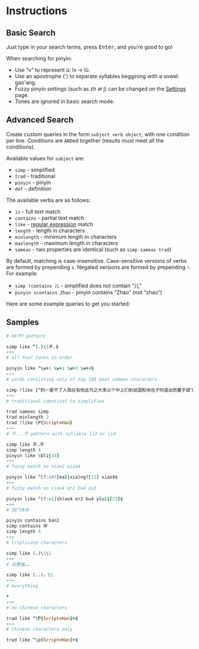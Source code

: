 # Instructions

## Basic Search

Just type in your search terms, press <kbd>Enter</kbd>, and you’re good to go!

When searching for pinyin:

-   Use “v” to represent ü: lv → lü.
-   Use an apostrophe (') to separate syllables beggining with a vowel: gao'ang.
-   Fuzzy pinyin settings (such as zh ⇄ j) can be changed on the [Settings](./settings) page.
-   Tones are ignored in basic search mode.

## Advanced Search

Create custom queries in the form `subject verb object`, with one condition per line. Conditions are `AND`ed together (results must meet all the conditions).

Available values for `subject` are:

-   `simp` - simplified
-   `trad` - traditional
-   `pinyin` - pinyin
-   `def` - definition

The available verbs are as follows:

-   `is` - full text match
-   `contains` - partial text match
-   `like` - [regular expression](https://www.regular-expressions.info/quickstart.html) match
-   `length` - length in characters
-   `minlength` - minimum length in characters
-   `maxlength` - maximum length in characters
-   `sameas` - two properties are identical (such as `simp sameas trad`)

By default, matching is case-insensitive. Case-sensitive versions of verbs are formed by prepending `s`. Negated versions are formed by prepending `!`. For example:

-   `simp !contains 儿` - simplified does not contain “儿”
-   `pinyin scontains Zhao` - pinyin contains “Zhao” (not “zhao”)

Here are some example queries to get you started:

## Samples

```ruby
# XX不Y pattern

simp like ^(.)\1不.$
---
# all four tones in order

pinyin like ^\w+1 \w+2 \w+3 \w+4$
---
# words consisting only of top 100 most common characters

simp !like [^的一是不了人我在有他这为之大来以个中上们到说国和地也子时道出而要于就下得可你年生自会那后能对着事其里所去行过家十用发天如然作方成者多日都三小军二无同么经法当起与好看学进种将还分此心前面又定见只主没公从]
---
# traditional identical to simplified

trad sameas simp
trad minlength 2
trad !like \P{Script=Han}
---
# 不...不 pattern with syllable li3 or li4

simp like 不.不
simp length 4
pinyin like \bli[34]
---
# fuzzy match on xian2 xiao4

pinyin like ^(?:sh?[ea]|xia)ng?[12] xiao4$
---
# fuzzy match on xiao4 er2 bu4 yu3

pinyin like ^(?:xi|sh)ao4 er2 bu4 y[ui][23]$
---
# 班门弄斧

pinyin contains ban1
simp contains 斧
simp length 4
---
# triplicate characters

simp like (.)\1\1
---
# 说曹操……

simp like (..)，\1
---
# everything

*
---
# no Chinese characters

trad like ^\P{Script=Han}+$
---
# Chinese characters only

trad like ^\p{Script=Han}+$
```
